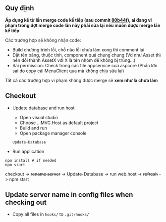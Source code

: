 ## Quy định

**Áp dụng kể từ lần merge code kế tiếp (sau commit [80b44f]), ai đang vi phạm trong đợt merge code
lần này phải sửa lại nếu muốn được merge lần kế tiếp**

Các trường hợp sẽ không nhận code:

- Build chương trình lỗi, chỗ nào lỗi chưa làm xong thì comment lại
- Đặt tên bảng, thuộc tính, component quá chung chung (Vd như Asset thì nên đổi thành AssetX với X là tên nhóm để không bị trùng...)
- Sai permission: Check trong các file appservice của aspcore (Phần lớn sai do copy cái MenuClient qua mà không chịu sửa lại)

Tất cả các trường hợp vi phạm không được merge sẽ **xem như là chưa làm**


## Checkout

- Update database and run host
    - Open visual studio
    - Choose ...MVC.Host as default project
    - Build and run
    - Open package manager console
    ```
    Update-Database
    ```

- Run application
```
npm install # if needed
npm start
```

checkout -> ~~rename server~~ ->
Update-Database -> run web.host ->
~~refresh~~ -> npm start

## Update server name in config files when checking out
- Copy all files in `hooks/` to `.git/hooks/`


[80b44f]: https://github.com/catrom/AssetManagement/commit/80b44f661266a59e70b9bd4c01853757862d71aa
